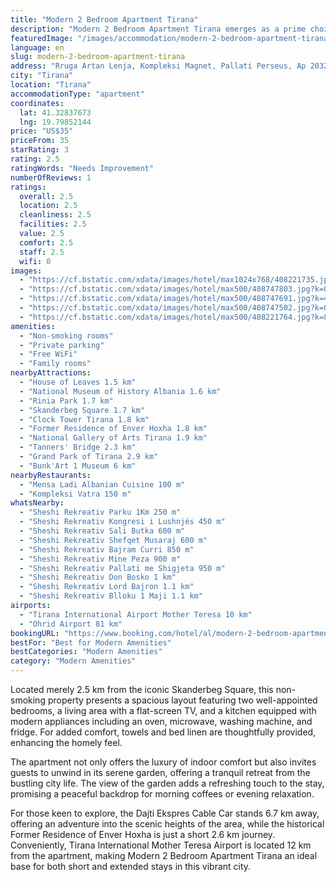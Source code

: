 ```yaml
---
title: "Modern 2 Bedroom Apartment Tirana"
description: "Modern 2 Bedroom Apartment Tirana emerges as a prime choice for travelers seeking comfort and convenience in the heart of Tirana."
featuredImage: "/images/accommodation/modern-2-bedroom-apartment-tirana-408221735.jpg"
language: en
slug: modern-2-bedroom-apartment-tirana
address: "Rruga Artan Lenja, Kompleksi Magnet, Pallati Perseus, Ap 2032, 1021 Tirana, Albania"
city: "Tirana"
location: "Tirana"
accommodationType: "apartment"
coordinates:
  lat: 41.32837673
  lng: 19.79852144
price: "US$35"
priceFrom: 35
starRating: 3
rating: 2.5
ratingWords: "Needs Improvement"
numberOfReviews: 1
ratings:
  overall: 2.5
  location: 2.5
  cleanliness: 2.5
  facilities: 2.5
  value: 2.5
  comfort: 2.5
  staff: 2.5
  wifi: 0
images:
  - "https://cf.bstatic.com/xdata/images/hotel/max1024x768/408221735.jpg?k=df2e8500ffa3b7ed6bbfe0460bc72c42a0e9e9d68f451c03880bcf70b67384fe&o=&hp=1"
  - "https://cf.bstatic.com/xdata/images/hotel/max500/408747803.jpg?k=03791dcf3dcb60d9d137d1822672445926327a827a72b74f859f9aebe43f2c11&o=&hp=1"
  - "https://cf.bstatic.com/xdata/images/hotel/max500/408747691.jpg?k=4e2053e5d0ca4921cf26be70c002a39645c3ff8cab5f46de47a36e9cedb96a51&o=&hp=1"
  - "https://cf.bstatic.com/xdata/images/hotel/max500/408747502.jpg?k=08fc37be0a3c633f8164ae56b0fd5306ec9157afca2bc9bef6629b4afe555e50&o=&hp=1"
  - "https://cf.bstatic.com/xdata/images/hotel/max500/408221764.jpg?k=804522df1950318477aa1c815e5d84323dab81e7be7f974da9b1a73bb27a70e3&o=&hp=1"
amenities:
  - "Non-smoking rooms"
  - "Private parking"
  - "Free WiFi"
  - "Family rooms"
nearbyAttractions:
  - "House of Leaves 1.5 km"
  - "National Museum of History Albania 1.6 km"
  - "Rinia Park 1.7 km"
  - "Skanderbeg Square 1.7 km"
  - "Clock Tower Tirana 1.8 km"
  - "Former Residence of Enver Hoxha 1.8 km"
  - "National Gallery of Arts Tirana 1.9 km"
  - "Tanners' Bridge 2.3 km"
  - "Grand Park of Tirana 2.9 km"
  - "Bunk'Art 1 Museum 6 km"
nearbyRestaurants:
  - "Mensa Ladi Albanian Cuisine 100 m"
  - "Kompleksi Vatra 150 m"
whatsNearby:
  - "Sheshi Rekreativ Parku 1Km 250 m"
  - "Sheshi Rekreativ Kongresi i Lushnjës 450 m"
  - "Sheshi Rekreativ Sali Butka 600 m"
  - "Sheshi Rekreativ Shefqet Musaraj 600 m"
  - "Sheshi Rekreativ Bajram Curri 850 m"
  - "Sheshi Rekreativ Mine Peza 900 m"
  - "Sheshi Rekreativ Pallati me Shigjeta 950 m"
  - "Sheshi Rekreativ Don Bosko 1 km"
  - "Sheshi Rekreativ Lord Bajron 1.1 km"
  - "Sheshi Rekreativ Blloku 1 Maji 1.1 km"
airports:
  - "Tirana International Airport Mother Teresa 10 km"
  - "Ohrid Airport 81 km"
bookingURL: "https://www.booking.com/hotel/al/modern-2-bedroom-apartment-tirana.en-gb.html?aid=8035640"
bestFor: "Best for Modern Amenities"
bestCategories: "Modern Amenities"
category: "Modern Amenities"
---
```


Located merely 2.5 km from the iconic Skanderbeg Square, this non-smoking property presents a spacious layout featuring two well-appointed bedrooms, a living area with a flat-screen TV, and a kitchen equipped with modern appliances including an oven, microwave, washing machine, and fridge. For added comfort, towels and bed linen are thoughtfully provided, enhancing the homely feel.

The apartment not only offers the luxury of indoor comfort but also invites guests to unwind in its serene garden, offering a tranquil retreat from the bustling city life. The view of the garden adds a refreshing touch to the stay, promising a peaceful backdrop for morning coffees or evening relaxation.

For those keen to explore, the Dajti Ekspres Cable Car stands 6.7 km away, offering an adventure into the scenic heights of the area, while the historical Former Residence of Enver Hoxha is just a short 2.6 km journey. Conveniently, Tirana International Mother Teresa Airport is located 12 km from the apartment, making Modern 2 Bedroom Apartment Tirana an ideal base for both short and extended stays in this vibrant city.